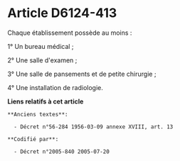 # Article D6124-413

Chaque établissement possède au moins :

1° Un bureau médical ;

2° Une salle d'examen ;

3° Une salle de pansements et de petite chirurgie ;

4° Une installation de radiologie.

**Liens relatifs à cet article**

	**Anciens textes**:

	  - Décret n°56-284 1956-03-09 annexe XVIII, art. 13

	**Codifié par**:

	  - Décret n°2005-840 2005-07-20
